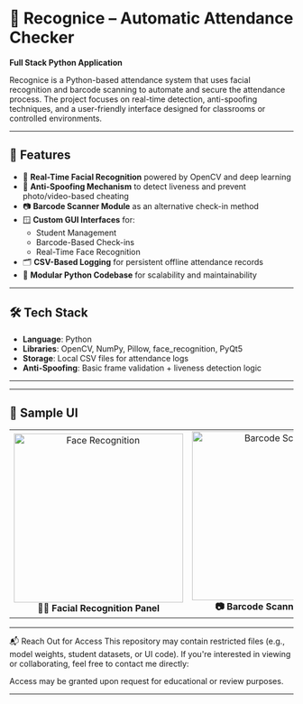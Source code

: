# 🧠 Recognice – Automatic Attendance Checker

**Full Stack Python Application**

Recognice is a Python-based attendance system that uses facial recognition and barcode scanning to automate and secure the attendance process. The project focuses on real-time detection, anti-spoofing techniques, and a user-friendly interface designed for classrooms or controlled environments.

---

## 🚀 Features

- 🎯 **Real-Time Facial Recognition** powered by OpenCV and deep learning  
- 📸 **Anti-Spoofing Mechanism** to detect liveness and prevent photo/video-based cheating  
- 📷 **Barcode Scanner Module** as an alternative check-in method  
- 🪟 **Custom GUI Interfaces** for:
  - Student Management  
  - Barcode-Based Check-ins  
  - Real-Time Face Recognition  
- 🗂️ **CSV-Based Logging** for persistent offline attendance records  
- 🧩 **Modular Python Codebase** for scalability and maintainability

---

## 🛠️ Tech Stack

- **Language**: Python  
- **Libraries**: OpenCV, NumPy, Pillow, face_recognition, PyQt5  
- **Storage**: Local CSV files for attendance logs  
- **Anti-Spoofing**: Basic frame validation + liveness detection logic

---

---

## 📸 Sample UI

<table>
  <tr>
    <td align="center">
      <img src="./screenshots/face-scan.png" alt="Face Recognition" width="300"/><br/>
      <strong>🙋‍♂️ Facial Recognition Panel</strong>
    </td>
    <td align="center">
      <img src="./screenshots/barcode-scan.png" alt="Barcode Scanner" width="300"/><br/>
      <strong>📷 Barcode Scanner Module</strong>
    </td>
  </tr>
</table>

---

📬 Reach Out for Access
This repository may contain restricted files (e.g., model weights, student datasets, or UI code).
If you're interested in viewing or collaborating, feel free to contact me directly:

Access may be granted upon request for educational or review purposes.

---

